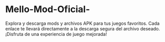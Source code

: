 # Mello-Mod-Oficial-
Explora y descarga mods y archivos APK para tus juegos favoritos. Cada enlace te llevará directamente a la descarga segura del archivo deseado. ¡Disfruta de una experiencia de juego mejorada!
